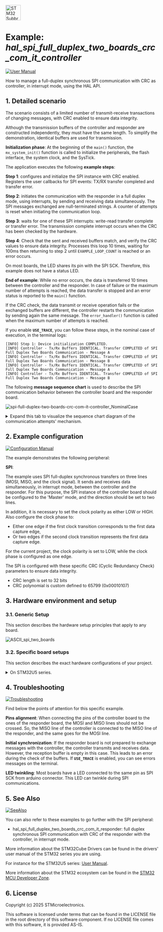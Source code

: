 <img src="doc/subbrand-stm32.svg" width="50" alt="STM32 Subbrand Logo"/>

# __Example: *hal_spi_full_duplex_two_boards_crc_com_it_controller*__

[![User Manual](doc/read_the-UM.svg)](https://dev.st.com/stm32cube-docs/examples/latest/ "Online documentation.")

How to manage a full-duplex synchronous SPI communication with CRC as controller, in interrupt mode, using the HAL API.


## __1. Detailed scenario__

The scenario consists of a limited number of transmit-receive transactions of changing messages, with CRC enabled to ensure data integrity.

Although the transmission buffers of the controller and responder are constructed independently, they must have the same length.
To simplify the demonstration, identical buffers are used for transmission.

__Initialization phase__: At the beginning of the `main()` function, the `mx_system_init()` function is called to initialize the peripherals, the flash interface, the system clock, and the SysTick.

The application executes the following __example steps__:

__Step 1__: configures and initialize the SPI instance with CRC enabled. Registers the user callbacks for SPI events: TX/RX transfer completed and transfer error.

__Step 2__: initiates the communication with the responder in a full duplex mode, using interrupts, by sending and receiving data simultaneously. The SPI messages exchanged are null-terminated strings. A counter of attempts is reset when initiating the communication loop.

__Step 3__: waits for one of these SPI interrupts: write-read transfer complete or transfer error. The transmission complete interrupt occurs when the CRC has been checked by the hardware.

__Step 4__: Check that the sent and received buffers match, and verify the CRC values to ensure data integrity.
            Processes this loop 10 times, waiting for 100ms then returning to step 2 until `EXAMPLE_LOOP_COUNT` is reached or an error occurs.

On most boards, the LED shares its pin with the SPI SCK. Therefore, this example does not have a status LED.

__End of example__: While no error occurs, the data is transferred 10 times between the controller and the responder. In case of failure or the maximum number of attempts is reached, the data transfer is stopped and an error status is reported to the `main()` function.

If the CRC check, the data transmit or receive operation fails or the exchanged buffers are different, the controller restarts the communication by sending again the same message. The `error_handler()` function is called when the maximum number of attempts is reached.


If you enable **`USE_TRACE`**, you can follow these steps, in the nominal case of execution, in the terminal logs:

```text
[INFO] Step 1: Device initialization COMPLETED.
[INFO] Controller - Tx/Rx Buffers IDENTICAL. Transfer COMPLETED of SPI Full Duplex Two Boards Communication - Message A
[INFO] Controller - Tx/Rx Buffers IDENTICAL. Transfer COMPLETED of SPI Full Duplex Two Boards Communication - Message B
[INFO] Controller - Tx/Rx Buffers IDENTICAL. Transfer COMPLETED of SPI Full Duplex Two Boards Communication - Message A
[INFO] Controller - Tx/Rx Buffers IDENTICAL. Transfer COMPLETED of SPI Full Duplex Two Boards Communication - Message B
```

The following **message sequence chart** is used to describe the SPI communication behavior between the controller board and the responder board.

![spi-full-duplex-two-boards-crc-com-it-controller_NominalCase](doc/spi-full-duplex-two-boards-crc-com-it-controller_NominalCase.svg)

<details>
<summary> Expand this tab to visualize the sequence chart diagram of the communication attempts' mechanism. </summary>

![spi-full-duplex-two-boards-crc-com-it-controller_AttemptsMechanism](doc/spi-full-duplex-two-boards-crc-com-it-controller_AttemptsMechanism.svg)

</details>


## __2. Example configuration__

[![Configuration Manual](doc/configure_with-ConfigurationMa.svg)](https://dev.st.com/stm32cube-docs/examples/latest/#:~:text=config "An offline version is also available in the STM32Cube firmware package.")

The example demonstrates the following peripheral:

__SPI__:

The example uses SPI full-duplex synchronous transfers on three lines (MOSI, MISO, and the clock signal). It sends and receives data simultaneously, in interrupt mode, between the controller and the responder.
For this purpose, the SPI instance of the controller board should be configured to the 'Master' mode, and the direction should be set to two lines.

In addition, it is necessary to set the clock polarity as either LOW or HIGH.
Also configure the clock phase to:

- Either one edge if the first clock transition corresponds to the first data capture edge,
- Or two edges if the second clock transition represents the first data capture edge.

For the current project, the clock polarity is set to LOW, while the clock phase is configured as one edge.

The SPI is configured with these specific CRC (Cyclic Redundancy Check) parameters to ensure data integrity.

  - CRC length is set to 32 bits
  - CRC polynomial is custom defined to 65799 (0x00010107)


## __3. Hardware environment and setup__

### __3.1. Generic Setup__

This section describes the hardware setup principles that apply to any board.

<!--
@startuml
@startditaa{doc/ASCII_spi_two_boards.png} -E -S

    /-------------------------\                     /-------------------------\
    |          /--------------+                     +--------------\          |
    |          |SPI           |                     |           SPI|          |
    |          |              |                     |              |          |
    |          |          SCK *--------+->----------* SCK          |          |
    |          |              |                     |              |          |
    |          |              |                     |              |          |
    |          |         MOSI *--------+->----------* MOSI         |          |
    |          |              |                     |              |          |
    |          |              |                     |              |          |
    |          |         MISO *----------<----------* MISO         |          |
    |          |              |                     |              |          |
    |          |              |                     |              |          |
    |          \--------------+                     +--------------/          |
    |                         |                     |                         |
    |                     GND *---------------------* GND                     |
    |                         |                     |                         |
    |  /------------------\   |                     |  /-----------------\    |
    |  | STM32 Controller |   |                     |  | STM32 Responder |    |
    |  | MCU              |   |                     |  | MCU             |    |
    |  \------------------/   |                     |  \-----------------/    |
    \-------------------------/                     \-------------------------/

@endditaa
@enduml
-->

![ASCII_spi_two_boards](doc/ASCII_spi_two_boards.png)

### __3.2. Specific board setups__

This section describes the exact hardware configurations of your project.


<details>
<summary>On STM32U5 series.</summary>
<details>
  <summary>On board NUCLEO-U575ZI-Q.</summary>

  | Board connector   | MCU pin | Signal name  | ARDUINO <br> connector pin |
  | :---:             | :---:   | :---:        | :---:                      |
  | CN7-10            | PA5     | SPI1_SCK     | Zio CONNECTOR - D13        |
  | CN7-12            | PA6     | SPI1_MISO    | Zio CONNECTOR - D12        |
  | CN7-14            | PA7     | SPI1_MOSI    | Zio CONNECTOR - D11        |

</details>
</details>

## __4. Troubleshooting__

[![Troubleshooting](doc/debug_with-Troubleshooting.svg)](https://dev.st.com/stm32cube-docs/examples/latest/#:~:text=Troubleshooting "An offline version is also available in the STM32Cube firmware package.")

Find below the points of attention for this specific example.

__Pins alignment__: When connecting the pins of the controller board to the ones of the responder board, the MOSI and MISO lines should not be crossed. So, the MISO line of the controller is connected to the MISO line of the responder, and the same goes for the MOSI line.

__Initial synchronization__: If the responder board is not prepared to exchange messages with the controller, the controller transmits and receives data. However, the reception buffer is empty in this case. This leads to an error during the check of the buffers. If **`USE_TRACE`** is enabled, you can see errors messages on the terminal.

__LED twinkling__: Most boards have a LED connected to the same pin as SPI SCK from arduino connector. This LED can twinkle during SPI communications.


## __5. See Also__

[![SeeAlso](doc/go_further_with-STM32.svg)](https://dev.st.com/stm32cube-docs/examples/latest/#:~:text=See%20Also "An offline version is also available in the STM32Cube firmware package.")

You can also refer to these examples to go further with the SPI peripheral:

- hal_spi_full_duplex_two_boards_crc_com_it_responder: full duplex synchronous SPI communication with CRC of the responder with the controller, in interrupt mode.

More information about the STM32Cube Drivers can be found in the drivers' user manual of the STM32 series you are using.

For instance for the STM32U5 series: [User Manual](https://www.st.com/resource/en/user_manual/dm00813340-.pdf).

More information about the STM32 ecosystem can be found in the [STM32 MCU Developer Zone](https://www.st.com/content/st_com/en/stm32-mcu-developer-zone.html).


## __6. License__

Copyright (c) 2025 STMicroelectronics.

This software is licensed under terms that can be found in the LICENSE file in the root directory
of this software component.
If no LICENSE file comes with this software, it is provided AS-IS.
